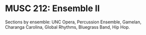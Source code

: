 # MUSC 212: Ensemble II

Sections by ensemble: UNC Opera, Percussion Ensemble, Gamelan, Charanga Carolina, Global Rhythms, Bluegrass Band, Hip Hop.
